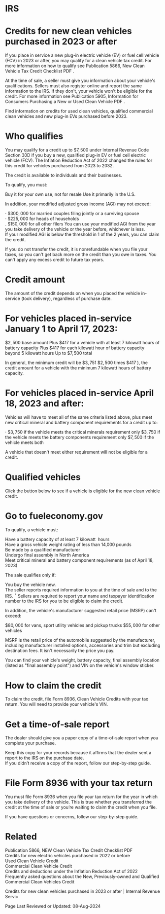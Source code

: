 # IRS  

# Credits for new clean vehicles purchased in 2023 or after  

If you place in service a new plug-in electric vehicle (EV) or fuel cell vehicle (FCV) in 2023 or after, you may qualify for a clean vehicle tax credit. For more information on how to qualify see Publication 5866, New Clean Vehicle Tax Credit Checklist PDF .  

At the time of sale, a seller must give you information about your vehicle's qualifications. Sellers must also register online and report the same information to the IRS. If they don't, your vehicle won't be eligible for the credit. For more information see Publication 5905, Information for Consumers Purchasing a New or Used Clean Vehicle PDF .  

Find information on credits for used clean vehicles, qualified commercial clean vehicles and new plug-in EVs purchased before 2023.  

# Who qualifies  

You may qualify for a credit up to $\$7,500$ under Internal Revenue Code Section 30D if you buy a new, qualified plug-in EV or fuel cell electric vehicle (FCV). The Inflation Reduction Act of 2022 changed the rules for this credit for vehicles purchased from 2023 to 2032.  

The credit is available to individuals and their businesses.  

To qualify, you must:  

Buy it for your own use, not for resale Use it primarily in the U.S.  

In addition, your modified adjusted gross income (AGI) may not exceed:  

· $\$300,000$ for married couples filing jointly or a surviving spouse   
· $\$225,000$ for heads of households   
. $\$150,000$ for all other filers You can use your modified AGI from the year you take delivery of the vehicle or the year before, whichever is less.   
If your modified AGI is below the threshold in 1 of the 2 years, you can claim the credit.  

If you do not transfer the credit, it is nonrefundable when you file your taxes, so you can't get back more on the credit than you owe in taxes. You can't apply any excess credit to future tax years.  

# Credit amount  

The amount of the credit depends on when you placed the vehicle in-service (took delivery), regardless of purchase date.  

# For vehicles placed in-service January 1 to April 17, 2023:  

$\$2,500$ base amount Plus $\$417$ for a vehicle with at least 7 kilowatt hours of battery capacity Plus $\$417$ for each kilowatt hour of battery capacity beyond 5 kilowatt hours Up to $\$7,500$ total  

In general, the minimum credit will be $\$3,751$ $\$2,500$ times $\$417$ ), the credit amount for a vehicle with the minimum 7 kilowatt hours of battery capacity.  

# For vehicles placed in-service April 18, 2023 and after:  

Vehicles will have to meet all of the same criteria listed above, plus meet new critical mineral and battery component requirements for a credit up to:  

· $\$3,750$ if the vehicle meets the critical minerals requirement only $\$3,750$ if the vehicle meets the battery components requirement only $\$7,500$ if the vehicle meets both  

A vehicle that doesn't meet either requirement will not be eligible for a credit.  

# Qualified vehicles  

Click the button below to see if a vehicle is eligible for the new clean vehicle credit.  

# Go to fueleconomy.gov  

To qualify, a vehicle must:  

Have a battery capacity of at least 7 kilowatt  hours   
Have a gross vehicle weight rating of less than 14,000 pounds   
Be made by a qualified manufacturer   
Undergo final assembly in North America   
Meet critical mineral and battery component requirements (as of April 18, 2023)  

The sale qualifies only if:  

You buy the vehicle new.   
The seller reports required information to you at the time of sale and to the IRS. $^\circ$ Sellers are required to report your name and taxpayer identification number to the IRS for you to be eligible to claim the credit.  

In addition, the vehicle's manufacturer suggested retail price (MSRP) can't exceed:  

$\$80,000$ for vans, sport utility vehicles and pickup trucks $\$55,000$ for other vehicles  

MSRP is the retail price of the automobile suggested by the manufacturer, including manufacturer installed options, accessories and trim but excluding destination fees. It isn't necessarily the price you pay.  

You can find your vehicle's weight, battery capacity, final assembly location (listed as "final assembly point") and VIN on the vehicle's window sticker.  

# How to claim the credit  

To claim the credit, file Form 8936, Clean Vehicle Credits with your tax return. You will need to provide your vehicle's VIN.  

# Get a time-of-sale report  

The dealer should give you a paper copy of a time-of-sale report when you complete your purchase.  

Keep this copy for your records because it affirms that the dealer sent a report to the IRS on the purchase date.   
If you didn’t receive a copy of the report, follow our step-by-step guide.  

# File Form 8936 with your tax return  

You must file Form 8936 when you file your tax return for the year in which you take delivery of the vehicle. This is true whether you transferred the credit at the time of sale or you’re waiting to claim the credit when you file.  

If you have questions or concerns, follow our step-by-step guide.  

# Related  

Publication 5866, NEW Clean Vehicle Tax Credit Checklist PDF   
Credits for new electric vehicles purchased in 2022 or before   
Used Clean Vehicle Credit   
Commercial Clean Vehicle Credit   
Credits and deductions under the Inflation Reduction Act of 2022   
Frequently asked questions about the New, Previously-owned and Qualified Commercial Clean Vehicles Credit  

Credits for new clean vehicles purchased in 2023 or after | Internal Revenue Servic  

Page Last Reviewed or Updated: 08-Aug-2024  